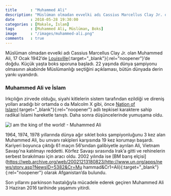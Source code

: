 ```yaml
---
title      : "Muhammed Ali"
description: "Müslüman olmadan evvelki adı Cassius Marcellus Clay Jr. olan Muhammed Ali, 17 Ocak 1942’de Louisville’de doğdu. Küçük yaşta boks sporuna başladı. 22 yaşında dünya şampiyonu olmasının akabinde Müslümanlığı seçtiğini açıklaması, bütün dünyada derin yankı uyandırdı."
date       : 2018-05-28 19:30:00
categories : [Makale, İslam]
tags       : [Muhammed Ali, Müslüman, Boks]
image      : "/images/muhammed-ali.png"
comments   : true
---
```


Müslüman olmadan evvelki adı Cassius Marcellus Clay Jr. olan Muhammed Ali, 17 Ocak 1942’de [Louisville](https://goo.gl/maps/hsPKfJwhTi22){:target="_blank"}{:rel="noopener"}’de doğdu. Küçük yaşta boks sporuna başladı. 22 yaşında dünya şampiyonu olmasının akabinde Müslümanlığı seçtiğini açıklaması, bütün dünyada derin yankı uyandırdı.

### Muhammed Ali ve İslam

Irkçılığın zirvede olduğu, siyahi kitlelerin sistem tarafından ezildiği ve direniş yolları aradığı bir ortamda o da Malcolm X gibi, önce [Nation of Islam](https://www.noi.org/){:target="_blank"}{:rel="noopener"} adlı tepkisel karaktere sahip radikal İslami hareketle tanıştı. Daha sonra düşüncelerinde yumuşama oldu.

![I am the king of the world! - Muhammed Ali](https://i.giphy.com/media/94alRKTe1Bsnm/giphy.gif)

1964, 1974, 1978 yıllarında dünya ağır sıklet boks şampiyonluğunu 3 kez alan Muhammed Ali, bu unvanı rakipleri karşısında 19 kez korumayı başardı. Kariyeri boyunca çıktığı 61 maçın 56’sından galibiyetle ayrılan Ali, Vietnam Savaşı’na katılmayı reddetti. Körfez Savaşı sırasında Irak’a gitti ve rehinelerin serbest bırakılması için aracı oldu. 2002 yılında ise [BM barış elçisi](https://web.archive.org/web/20021213180823/http://www.un.org/apps/news/story.asp?NewsID=5382&Cr=Mu
hammad&Cr1=Ali){:target="_blank"}{:rel="noopener"} olarak Afganistan’da bulundu.

Son yıllarını parkinson hastalığıyla mücadele ederek geçiren Muhammed Ali 3 Haziran 2016 tarihinde yaşamını yitirdi.